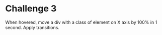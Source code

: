 # Challenge 3

When hovered, move a div with a class of element on X axis by 100% in 1 second. Apply transitions.